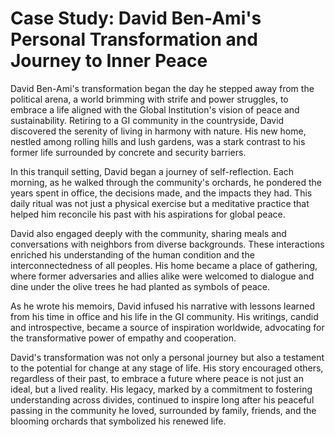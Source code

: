 # Case Study: David Ben-Ami's Personal Transformation and Journey to Inner Peace

David Ben-Ami's transformation began the day he stepped away from the political arena, a world brimming with strife and power struggles, to embrace a life aligned with the Global Institution's vision of peace and sustainability. Retiring to a GI community in the countryside, David discovered the serenity of living in harmony with nature. His new home, nestled among rolling hills and lush gardens, was a stark contrast to his former life surrounded by concrete and security barriers.

In this tranquil setting, David began a journey of self-reflection. Each morning, as he walked through the community's orchards, he pondered the years spent in office, the decisions made, and the impacts they had. This daily ritual was not just a physical exercise but a meditative practice that helped him reconcile his past with his aspirations for global peace.

David also engaged deeply with the community, sharing meals and conversations with neighbors from diverse backgrounds. These interactions enriched his understanding of the human condition and the interconnectedness of all peoples. His home became a place of gathering, where former adversaries and allies alike were welcomed to dialogue and dine under the olive trees he had planted as symbols of peace.

As he wrote his memoirs, David infused his narrative with lessons learned from his time in office and his life in the GI community. His writings, candid and introspective, became a source of inspiration worldwide, advocating for the transformative power of empathy and cooperation.

David's transformation was not only a personal journey but also a testament to the potential for change at any stage of life. His story encouraged others, regardless of their past, to embrace a future where peace is not just an ideal, but a lived reality. His legacy, marked by a commitment to fostering understanding across divides, continued to inspire long after his peaceful passing in the community he loved, surrounded by family, friends, and the blooming orchards that symbolized his renewed life.
